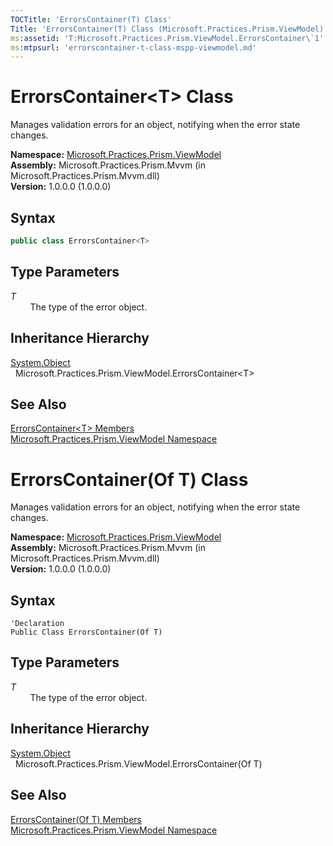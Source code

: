 ```yaml
---
TOCTitle: 'ErrorsContainer(T) Class'
Title: 'ErrorsContainer(T) Class (Microsoft.Practices.Prism.ViewModel)'
ms:assetid: 'T:Microsoft.Practices.Prism.ViewModel.ErrorsContainer\`1'
ms:mtpsurl: 'errorscontainer-t-class-mspp-viewmodel.md'
---
```


# ErrorsContainer&lt;T&gt; Class

Manages validation errors for an object, notifying when the error state changes.

**Namespace:** [Microsoft.Practices.Prism.ViewModel](/patterns-practices/reference/mspp-viewmodel-namespace)  
**Assembly:** Microsoft.Practices.Prism.Mvvm (in Microsoft.Practices.Prism.Mvvm.dll)  
**Version:** 1.0.0.0 (1.0.0.0)

## Syntax
```C#
public class ErrorsContainer<T>
```

## Type Parameters

*T*  
        The type of the error object.

## Inheritance Hierarchy

[System.Object](http://msdn.microsoft.com/en-us/library/e5kfa45b)  
  Microsoft.Practices.Prism.ViewModel.ErrorsContainer&lt;T&gt;

## See Also

[ErrorsContainer&lt;T&gt; Members](/patterns-practices/reference/errorscontainer-t-members-mspp-viewmodel)  
[Microsoft.Practices.Prism.ViewModel Namespace](/patterns-practices/reference/mspp-viewmodel-namespace)  


# ErrorsContainer(Of T) Class

Manages validation errors for an object, notifying when the error state changes.

**Namespace:** [Microsoft.Practices.Prism.ViewModel](/patterns-practices/reference/mspp-viewmodel-namespace)  
**Assembly:** Microsoft.Practices.Prism.Mvvm (in Microsoft.Practices.Prism.Mvvm.dll)  
**Version:** 1.0.0.0 (1.0.0.0)

## Syntax
```VB
'Declaration
Public Class ErrorsContainer(Of T)
```
## Type Parameters

*T*  
        The type of the error object.

## Inheritance Hierarchy

[System.Object](http://msdn.microsoft.com/en-us/library/e5kfa45b)  
  Microsoft.Practices.Prism.ViewModel.ErrorsContainer(Of T)

## See Also

[ErrorsContainer(Of T) Members](/patterns-practices/reference/errorscontainer-t-members-mspp-viewmodel)  
[Microsoft.Practices.Prism.ViewModel Namespace](/patterns-practices/reference/mspp-viewmodel-namespace)  
